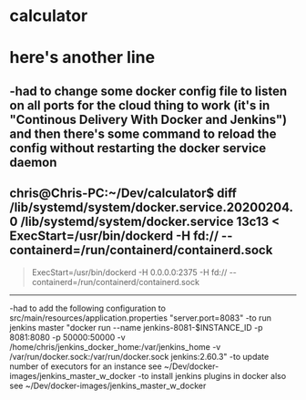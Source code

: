 # calculator
# here's another line

-had to change some docker config file to listen on all ports for the cloud thing to work 
(it's in "Continous Delivery With Docker and Jenkins") and then there's some command to reload the
config without restarting the docker service daemon
---
chris@Chris-PC:~/Dev/calculator$ diff /lib/systemd/system/docker.service.20200204.0 /lib/systemd/system/docker.service
13c13
< ExecStart=/usr/bin/dockerd -H fd:// --containerd=/run/containerd/containerd.sock
---
> ExecStart=/usr/bin/dockerd -H 0.0.0.0:2375 -H fd:// --containerd=/run/containerd/containerd.sock
---
-had to add the following configuration to src/main/resources/application.properties
"server.port=8083"
-to run jenkins master 
"docker run --name jenkins-8081-$INSTANCE_ID -p 8081:8080 -p 50000:50000 -v /home/chris/jenkins_docker_home:/var/jenkins_home -v /var/run/docker.sock:/var/run/docker.sock jenkins:2.60.3"
-to update number of executors for an instance see ~/Dev/docker-images/jenkins_master_w_docker
-to install jenkins plugins in docker also see ~/Dev/docker-images/jenkins_master_w_docker
